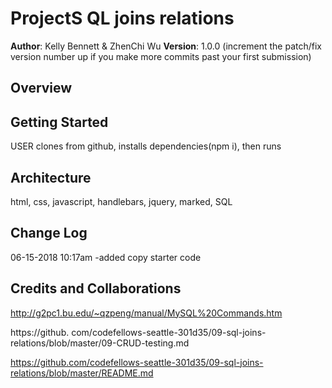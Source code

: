 # ProjectS QL joins relations

**Author**: Kelly Bennett & ZhenChi Wu
**Version**: 1.0.0 (increment the patch/fix version number up if you make more commits past your first submission)

## Overview
<!-- Provide a high level overview of what this application is and why you are building it, beyond the fact that it's an assignment for a Code Fellows 301 class. (i.e. What's your problem domain?) -->

## Getting Started
USER clones from github, installs dependencies(npm i), then runs
## Architecture
html, css, javascript, handlebars, jquery, marked, SQL

## Change Log
06-15-2018 10:17am -added copy starter code

## Credits and Collaborations

http://g2pc1.bu.edu/~qzpeng/manual/MySQL%20Commands.htm

https://github.
com/codefellows-seattle-301d35/09-sql-joins-relations/blob/master/09-CRUD-testing.md

https://github.com/codefellows-seattle-301d35/09-sql-joins-relations/blob/master/README.md
